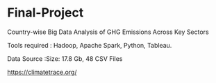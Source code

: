 # Final-Project
Country-wise Big Data Analysis of GHG Emissions Across Key Sectors

Tools required : Hadoop, Apache Spark, Python, Tableau.

Data Source :Size: 17.8 Gb, 48 CSV Files

https://climatetrace.org/

